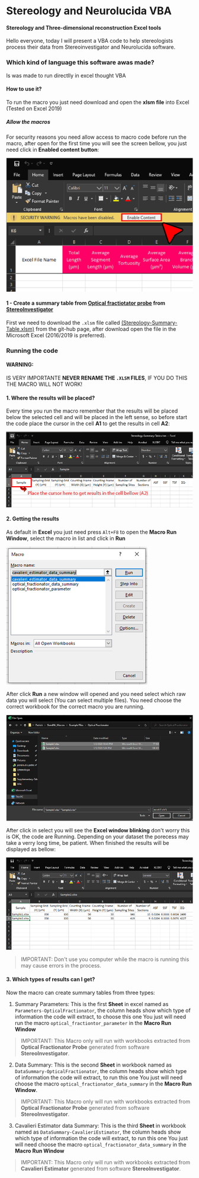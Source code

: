 
# Stereology and Neurolucida VBA
#### Stereology and Three-dimensional reconstruction Excel tools
Hello everyone, today I will present a VBA code to help stereologists process their data from Stereoinvestigator and Neurolucida software.
### Which kind of language this software awas made?
Is was made to run directlly in excel thought VBA
#### How to use it?
To run the macro you just need download and open the **xlsm file** into Excel (Tested on Excel 2019)
##### Allow the macros
For security reasons you need allow access to macro code before run the macro, after open for the first time you will see the screen bellow, you just need click in **Enabled content button**:

![!](https://github.com/patrick-douglas/SIandNL_Macros/blob/master/Wiki/Allow-Macro.jpg)

#### 1 - Create a summary table from [Optical fractiotator probe](https://www.mbfbioscience.com/help/si11/Content/SI_SPECIFIC/Probes/Optical_Fractionator.htm) from [StereoInvestigator](https://www.mbfbioscience.com/stereo-investigator)
First we need to download the `.xlsm` file called [(Stereology-Summary-Table.xlsm)]([https://github.com/patrick-douglas/SIandNL_Macros/blob/master/SI/Stereology-Summary-Table.xlsm](https://github.com/patrick-douglas/SIandNL_Macros/blob/master/SI/Stereology-Summary-Table.xlsm)) from the git-hub page, after download open the file in the Microsoft Excel (2016/2019 is preferred).

### Running the code 
#### WARNING:
IS VERY IMPORTANTE **NEVER RENAME THE `.XLSM` FILES**, IF YOU DO THIS THE MACRO WILL NOT WORK!
#### 1. Where the results will be placed?
Every time  you run the macro remember that the results will be placed below the selected cell and will  be placed in the left sense, so before start the code place the cursor in the cell **A1** to get the results in cell **A2**:

![!](https://github.com/patrick-douglas/SIandNL_Macros/blob/master/Wiki/parameter-opctical-fractionator.jpg)

#### 2. Getting the results
As default in **Excel** you just need press `Alt+F8` to open the **Macro Run Window**, select the macro in list and click in **Run**

![macro-window](https://github.com/patrick-douglas/SIandNL_Macros/blob/master/Wiki/macro-window-example.PNG)

After click **Run** a new window will opened and you need select which raw data you will select (You can select multiple files). You need choose the correct workbook for the correct macro you are running.

![example-selecting-files](https://github.com/patrick-douglas/SIandNL_Macros/blob/master/Wiki/Secting-files-Example.PNG)

After click in select you will see the **Excel window blinking** don't worry this is OK, the code are Running. Depending on your dataset the porecess may take a verry long time, be patient. 
When finished the results will be displayed as bellow:

![example-result](https://github.com/patrick-douglas/SIandNL_Macros/blob/master/Wiki/Results-example.PNG)
>IMPORTANT: Don't use you computer while the macro is running this may cause errors in the process.
#### 3. Which types of results can I get? 
Now the macro can create summary tables from three types:
 1. Summary Parameters:
This is the first **Sheet** in excel named as `Parameters-OpticalFractionator`, the column heads show which type of information the code will extract, to choose this one You just will need run the macro `optical_fractiontor_parameter` in the **Macro Run Window**
>IMPORTANT: This Macro only will run with workbooks extracted from **Optical Fractionator Probe** generated from software **StereoInvestigator**.

2. Data Summary:
This is the second **Sheet** in workbook named as `DataSummary-OpticalFractionator`, the column heads show which type of information the code will extract, to run this one You just will need choose the macro `optical_fractionator_data_summary` in the **Macro Run Window**.
>IMPORTANT: This Macro only will run with workbooks extracted from **Optical Fractionator Probe** generated from software **StereoInvestigator**.

3. Cavalieri Estimator data Summary:
This is the third **Sheet** in workbook named as `DataSummary-CavalieriEstimator`, the column heads show which type of information the code will extract, to run this one You just will need choose the macro `optical_fractionator_data_summary` in the **Macro Run Window**
>IMPORTANT: This Macro only will run with workbooks extracted from **Cavalieri Estimator** generated from software **StereoInvestigator**.

